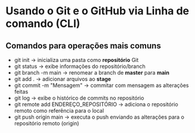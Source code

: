# Usando o Git e o GitHub via Linha de comando (CLI)

## Comandos para operações mais comuns

- git init                      ->   inicializa uma pasta como **repositório** Git
- git status                    ->   exibe informações do repositório/branch
- git branch -m main            ->   renomear a branch de **master** para **main**
- git add .                     ->   adicionar arquivos ao **stage**
- git commit -m "Mensagem"      ->   commitar com mensagem as alterações feitas
- git log                       ->   exibe o histórico de commits no repositório
- git remote add ENDEREÇO_REPOSITÓRIO -> adiciona o repositório remoto como referência para o local
- git push origin main          -> executa o push enviando as alterações para o repositório remoto (origin)

